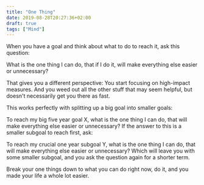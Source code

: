 ```yaml
---
title: "One Thing"
date: 2019-08-28T20:27:36+02:00
draft: true
tags: ["Mind"] 
---
```


When you have a goal and think about what to do to reach it, ask this question:

What is the one thing I can do, that if I do it, will make everything else
easier or unnecessary?

That gives you a different perspective: You start focusing on high-impact measures.
And you weed out all the other stuff that may seem helpful, but
doesn't necessarily get you there as fast.

This works perfectly with splitting up a big goal into smaller goals:

To reach my big five year goal X, what is the one thing I can do, that will make
everything else easier or unnecessary? If the answer to this is a smaller
subgoal to reach first, ask:

To reach my crucial one year subgoal Y, what is the one thing I can do, that
will make everything else easier or unnecessary? Which will leave you with some
smaller subgoal, and you ask the question again for a shorter term.

Break your one things down to what you can do right now, do it, and you made
your life a whole lot easier.
